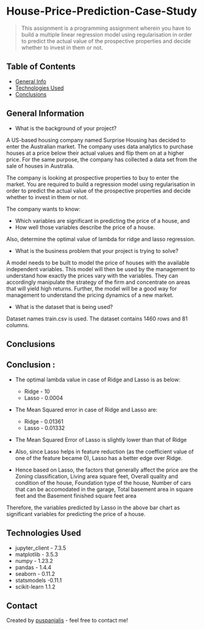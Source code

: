 # House-Price-Prediction-Case-Study

> This assignment is a programming assignment wherein you have to build a multiple linear regression model using regularisation in order to predict the actual value of the prospective properties and decide whether to invest in them or not.

## Table of Contents
* [General Info](#general-information)
* [Technologies Used](#technologies-used)
* [Conclusions](#conclusions)

## General Information
- What is the background of your project?

A US-based housing company named Surprise Housing has decided to enter the Australian market. The company uses data analytics to purchase houses at a price below their actual values and flip them on at a higher price. For the same purpose, the company has collected a data set from the sale of houses in Australia. 

The company is looking at prospective properties to buy to enter the market. You are required to build a regression model using regularisation in order to predict the actual value of the prospective properties and decide whether to invest in them or not.

The company wants to know:

  - Which variables are significant in predicting the price of a house, and
  - How well those variables describe the price of a house.

Also, determine the optimal value of lambda for ridge and lasso regression.

- What is the business problem that your project is trying to solve?

A model needs to be built to model the price of houses with the available independent variables. This model will then be used by the management to understand how exactly the prices vary with the variables. They can accordingly manipulate the strategy of the firm and concentrate on areas that will yield high returns. Further, the model will be a good way for management to understand the pricing dynamics of a new market.

- What is the dataset that is being used?

Dataset names train.csv is used. The dataset contains 1460 rows and 81 columns.

## Conclusions

## Conclusion :

- The optimal lambda value in case of Ridge and Lasso is as below:
    - Ridge - 10
    - Lasso - 0.0004
    
- The Mean Squared error in case of Ridge and Lasso are:
    - Ridge - 0.01361
    - Lasso - 0.01332

- The Mean Squared Error of Lasso is slightly lower than that of Ridge

- Also, since Lasso helps in feature reduction (as the coefficient value of one of the feature became 0), Lasso has a better edge over Ridge.
  
- Hence based on Lasso, the factors that generally affect the price are the Zoning classification, Living area square feet, Overall quality and condition of the house, Foundation type of the house, Number of cars that can be accomodated in the garage, Total basement area in square feet and the Basement finished square feet area 
    
Therefore, the variables predicted by Lasso in the above bar chart as significant variables for predicting the price of a house.

## Technologies Used

- jupyter_client - 7.3.5
- matplotlib - 3.5.3
- numpy - 1.23.2
- pandas - 1.4.4
- seaborn - 0.11.2
- statsmodels -0.11.1
- scikit-learn 1.1.2  


## Contact
Created by [puspanjalis](https://github.com/puspanjalis) - feel free to contact me!

